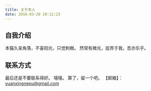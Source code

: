 ```yaml
---
title: 关于本人
date: 2016-03-20 19:11:23
---
```


## 自我介绍
本猫久呆角落，不喜阳光，只觉刺眼。
  然常有微光，捉弄于我，吾亦乐乎。

## 联系方式
最后还是不要联系得好。
嘻嘻。
算了，留一个吧。
【邮箱】：yuanxingnepu@gmail.com

